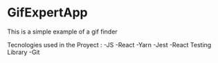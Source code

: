 # GifExpertApp

This is a simple example of a gif finder

Tecnologies used in the Proyect : 
    -JS
    -React
    -Yarn
    -Jest
    -React Testing Library
    -Git

